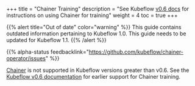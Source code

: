 +++
title = "Chainer Training"
description = "See Kubeflow [v0.6 docs](https://v0-6.kubeflow.org/docs/components/training/chainer/) for instructions on using Chainer for training"
weight = 4
toc = true
+++

{{% alert title="Out of date" color="warning" %}}
This guide contains outdated information pertaining to Kubeflow 1.0. This guide
needs to be updated for Kubeflow 1.1.
{{% /alert %}}


{{% alpha-status 
  feedbacklink="https://github.com/kubeflow/chainer-operator/issues" %}}

[Chainer](https://github.com/kubeflow/chainer-operator) is not supported in 
Kubeflow versions greater than v0.6. See the [Kubeflow v0.6 
documentation](https://v0-6.kubeflow.org/docs/components/training/chainer/)
for earlier support for Chainer training.
